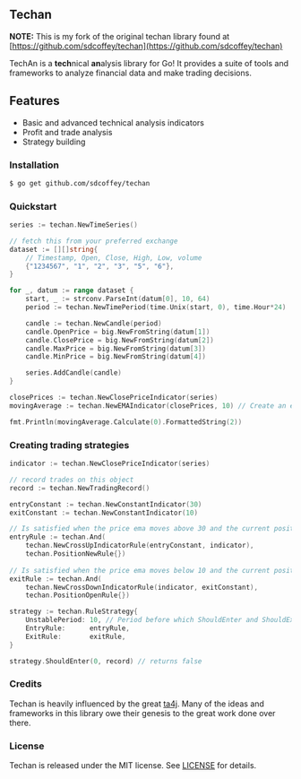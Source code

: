 ## Techan

**NOTE:** This is my fork of the original techan library found at [https://github.com/sdcoffey/techan](https://github.com/sdcoffey/techan)

TechAn is a **tech**nical **an**alysis library for Go! It provides a suite of tools and frameworks to analyze financial data and make trading decisions.

## Features 
* Basic and advanced technical analysis indicators
* Profit and trade analysis
* Strategy building

### Installation
```sh
$ go get github.com/sdcoffey/techan
```

### Quickstart
```go
series := techan.NewTimeSeries()

// fetch this from your preferred exchange
dataset := [][]string{
	// Timestamp, Open, Close, High, Low, volume
	{"1234567", "1", "2", "3", "5", "6"},
}

for _, datum := range dataset {
	start, _ := strconv.ParseInt(datum[0], 10, 64)
	period := techan.NewTimePeriod(time.Unix(start, 0), time.Hour*24)

	candle := techan.NewCandle(period)
	candle.OpenPrice = big.NewFromString(datum[1])
	candle.ClosePrice = big.NewFromString(datum[2])
	candle.MaxPrice = big.NewFromString(datum[3])
	candle.MinPrice = big.NewFromString(datum[4])

	series.AddCandle(candle)
}

closePrices := techan.NewClosePriceIndicator(series)
movingAverage := techan.NewEMAIndicator(closePrices, 10) // Create an exponential moving average with a window of 10

fmt.Println(movingAverage.Calculate(0).FormattedString(2))
```

### Creating trading strategies
```go
indicator := techan.NewClosePriceIndicator(series)

// record trades on this object
record := techan.NewTradingRecord()

entryConstant := techan.NewConstantIndicator(30)
exitConstant := techan.NewConstantIndicator(10)

// Is satisfied when the price ema moves above 30 and the current position is new
entryRule := techan.And(
	techan.NewCrossUpIndicatorRule(entryConstant, indicator),
	techan.PositionNewRule{})
	
// Is satisfied when the price ema moves below 10 and the current position is open
exitRule := techan.And(
	techan.NewCrossDownIndicatorRule(indicator, exitConstant),
	techan.PositionOpenRule{})

strategy := techan.RuleStrategy{
	UnstablePeriod: 10, // Period before which ShouldEnter and ShouldExit will always return false
	EntryRule:      entryRule,
	ExitRule:       exitRule,
}

strategy.ShouldEnter(0, record) // returns false
```

### Credits
Techan is heavily influenced by the great [ta4j](https://github.com/ta4j/ta4j). Many of the ideas and frameworks in this library owe their genesis to the great work done over there.

### License

Techan is released under the MIT license. See [LICENSE](./LICENSE) for details.
